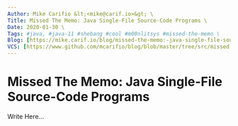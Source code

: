 ```yaml
---
Author: Mike Carifio &lt;<mike@carif.io>&gt; \
Title: Missed The Memo: Java Single-File Source-Code Programs \
Date: 2020-01-30 \
Tags: #java, #java-11 #shebang #cool #m00nlitsys #missed-the-memo \ 
Blog: [https://mike.carif.io/blog/missed-the-memo:-java-single-file-source-code-programs.html](https://mike.carif.io/blog/missed-the-memo:-java-single-file-source-code-programs.html) \
VCS: [https://www.github.com/mcarifio/blog/blob/master/tree/src/missed-the-memo:-java-single-file-source-code-programs.md](https://www.github.com/mcarifio/blog/blob/master/src/missed-the-memo:-java-single-file-source-code-programs.md)
---
```


# Missed The Memo: Java Single-File Source-Code Programs

Write Here...

<!-- @publish: git commit -am "Missed The Memo: Java Single-File Source-Code Programs" && git push -->

